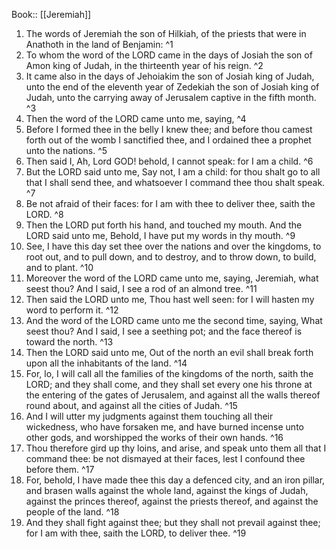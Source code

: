  Book:: [[Jeremiah]]
 1. The words of Jeremiah the son of Hilkiah, of the priests that were in Anathoth in the land of Benjamin: ^1
 2. To whom the word of the LORD came in the days of Josiah the son of Amon king of Judah, in the thirteenth year of his reign. ^2
 3. It came also in the days of Jehoiakim the son of Josiah king of Judah, unto the end of the eleventh year of Zedekiah the son of Josiah king of Judah, unto the carrying away of Jerusalem captive in the fifth month. ^3
 4. Then the word of the LORD came unto me, saying, ^4
 5. Before I formed thee in the belly I knew thee; and before thou camest forth out of the womb I sanctified thee, and I ordained thee a prophet unto the nations. ^5
 6. Then said I, Ah, Lord GOD! behold, I cannot speak: for I am a child. ^6
 7. But the LORD said unto me, Say not, I am a child: for thou shalt go to all that I shall send thee, and whatsoever I command thee thou shalt speak. ^7
 8. Be not afraid of their faces: for I am with thee to deliver thee, saith the LORD. ^8
 9. Then the LORD put forth his hand, and touched my mouth. And the LORD said unto me, Behold, I have put my words in thy mouth. ^9
 10. See, I have this day set thee over the nations and over the kingdoms, to root out, and to pull down, and to destroy, and to throw down, to build, and to plant. ^10
 11. Moreover the word of the LORD came unto me, saying, Jeremiah, what seest thou? And I said, I see a rod of an almond tree. ^11
 12. Then said the LORD unto me, Thou hast well seen: for I will hasten my word to perform it. ^12
 13. And the word of the LORD came unto me the second time, saying, What seest thou? And I said, I see a seething pot; and the face thereof is toward the north. ^13
 14. Then the LORD said unto me, Out of the north an evil shall break forth upon all the inhabitants of the land. ^14
 15. For, lo, I will call all the families of the kingdoms of the north, saith the LORD; and they shall come, and they shall set every one his throne at the entering of the gates of Jerusalem, and against all the walls thereof round about, and against all the cities of Judah. ^15
 16. And I will utter my judgments against them touching all their wickedness, who have forsaken me, and have burned incense unto other gods, and worshipped the works of their own hands. ^16
 17. Thou therefore gird up thy loins, and arise, and speak unto them all that I command thee: be not dismayed at their faces, lest I confound thee before them. ^17
 18. For, behold, I have made thee this day a defenced city, and an iron pillar, and brasen walls against the whole land, against the kings of Judah, against the princes thereof, against the priests thereof, and against the people of the land. ^18
 19. And they shall fight against thee; but they shall not prevail against thee; for I am with thee, saith the LORD, to deliver thee. ^19
